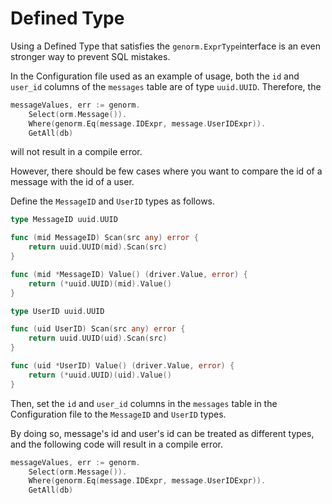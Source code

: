 # Defined Type

Using a Defined Type that satisfies the `genorm.ExprType`interface is an even stronger way to prevent SQL mistakes.

In the Configuration file used as an example of usage, both the `id` and `user_id` columns of the `messages` table are of type `uuid.UUID`. Therefore, the

```go
messageValues, err := genorm.
	Select(orm.Message()).
	Where(genorm.Eq(message.IDExpr, message.UserIDExpr)).
	GetAll(db)
```

will not result in a compile error.

However, there should be few cases where you want to compare the id of a message with the id of a user.

Define the `MessageID` and `UserID` types as follows.

```go
type MessageID uuid.UUID

func (mid MessageID) Scan(src any) error {
    return uuid.UUID(mid).Scan(src)
}

func (mid *MessageID) Value() (driver.Value, error) {
    return (*uuid.UUID)(mid).Value()
}

type UserID uuid.UUID

func (uid UserID) Scan(src any) error {
    return uuid.UUID(uid).Scan(src)
}

func (uid *UserID) Value() (driver.Value, error) {
    return (*uuid.UUID)(uid).Value()
}
```

Then, set the `id` and `user_id` columns in the `messages` table in the Configuration file to the `MessageID` and `UserID` types.

By doing so, message's id and user's id can be treated as different types, and the following code will result in a compile error.

```go
messageValues, err := genorm.
	Select(orm.Message()).
	Where(genorm.Eq(message.IDExpr, message.UserIDExpr)).
	GetAll(db)
```
